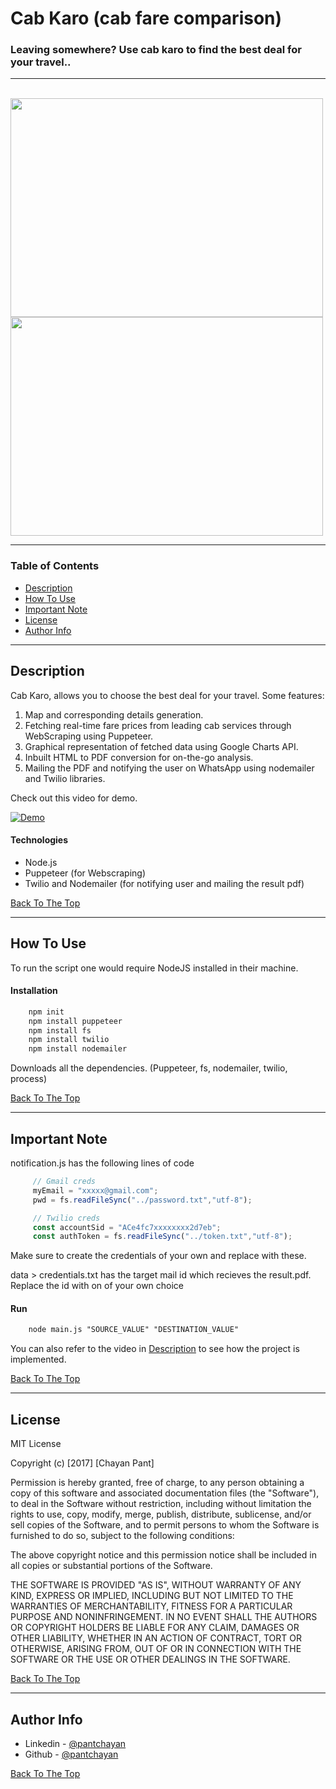 # Cab Karo (cab fare comparison)

### Leaving somewhere? Use cab karo to find the best deal for your travel..
<hr><br>
<img src="https://user-images.githubusercontent.com/49815429/115147185-6e7a6700-a077-11eb-9162-ad8f7fc1c59c.PNG" width="500" height="350"/>
<img src="https://user-images.githubusercontent.com/49815429/115147192-72a68480-a077-11eb-8473-826b318b1a09.PNG" width="500" height="350"/>


---

### Table of Contents


- [Description](#description)
- [How To Use](#how-to-use)
- [Important Note](#important-note)
- [License](#license)
- [Author Info](#author-info)

---

## Description

Cab Karo, allows you to choose the best deal for your travel.
Some features:
1. Map and corresponding details generation.
2. Fetching real-time fare prices from leading cab services through WebScraping using Puppeteer.
3. Graphical representation of fetched data using Google Charts API.
4. Inbuilt HTML to PDF conversion for on-the-go analysis.
5. Mailing the PDF and notifying the user on WhatsApp using nodemailer and Twilio libraries.

Check out this video for demo.

[![Demo](https://user-images.githubusercontent.com/49815429/115147106-062b8580-a077-11eb-8ba7-3b9a480a4f3d.PNG)](https://www.linkedin.com/posts/pantchayan_puppeteer-webscraping-automation-activity-6789315209803685888-v7vM)


#### Technologies

- Node.js
- Puppeteer (for Webscraping)
- Twilio and Nodemailer (for notifying user and mailing the result pdf)

[Back To The Top](#table-of-contents)

---

## How To Use

To run the script one would require NodeJS installed in their machine.

#### Installation

```html
    npm init
    npm install puppeteer
    npm install fs
    npm install twilio
    npm install nodemailer
```

Downloads all the dependencies. (Puppeteer, fs, nodemailer, twilio, process)

[Back To The Top](#table-of-contents)

---

## Important Note

notification.js has the following lines of code

```javascript
     // Gmail creds
     myEmail = "xxxxx@gmail.com";
     pwd = fs.readFileSync("../password.txt","utf-8");
```
```javascript
     // Twilio creds
     const accountSid = "ACe4fc7xxxxxxxx2d7eb";
     const authToken = fs.readFileSync("../token.txt","utf-8");
```

Make sure to create the credentials of your own and replace with these. 

data > credentials.txt has the target mail id which recieves the result.pdf. Replace the id with on of your own choice

#### Run

```html
    node main.js "SOURCE_VALUE" "DESTINATION_VALUE"
```
You can also refer to the video in [Description](#description) to see how the project is implemented.

[Back To The Top](#table-of-contents)

---

## License

MIT License

Copyright (c) [2017] [Chayan Pant]

Permission is hereby granted, free of charge, to any person obtaining a copy
of this software and associated documentation files (the "Software"), to deal
in the Software without restriction, including without limitation the rights
to use, copy, modify, merge, publish, distribute, sublicense, and/or sell
copies of the Software, and to permit persons to whom the Software is
furnished to do so, subject to the following conditions:

The above copyright notice and this permission notice shall be included in all
copies or substantial portions of the Software.

THE SOFTWARE IS PROVIDED "AS IS", WITHOUT WARRANTY OF ANY KIND, EXPRESS OR
IMPLIED, INCLUDING BUT NOT LIMITED TO THE WARRANTIES OF MERCHANTABILITY,
FITNESS FOR A PARTICULAR PURPOSE AND NONINFRINGEMENT. IN NO EVENT SHALL THE
AUTHORS OR COPYRIGHT HOLDERS BE LIABLE FOR ANY CLAIM, DAMAGES OR OTHER
LIABILITY, WHETHER IN AN ACTION OF CONTRACT, TORT OR OTHERWISE, ARISING FROM,
OUT OF OR IN CONNECTION WITH THE SOFTWARE OR THE USE OR OTHER DEALINGS IN THE
SOFTWARE.

[Back To The Top](#table-of-contents)

---

## Author Info

- Linkedin - [@pantchayan](https://www.linkedin.com/in/pantchayan/)
- Github - [@pantchayan](https://github.com/pantchayan)

[Back To The Top](#table-of-contents)
